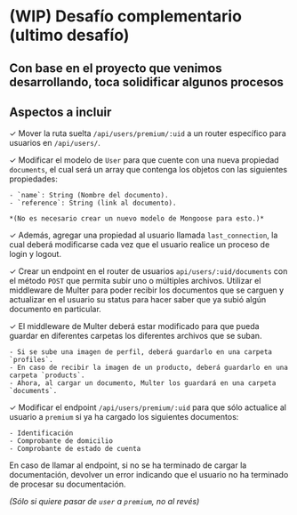# (WIP) Desafío complementario (ultimo desafío)

## Con base en el proyecto que venimos desarrollando, toca solidificar algunos procesos

## Aspectos a incluir

✓ Mover la ruta suelta `/api/users/premium/:uid` a un router específico para usuarios en `/api/users/`.

✓ Modificar el modelo de `User` para que cuente con una nueva propiedad `documents`, el cual será un array que contenga los objetos con las siguientes propiedades:

    - `name`: String (Nombre del documento).
    - `reference`: String (link al documento).

    *(No es necesario crear un nuevo modelo de Mongoose para esto.)*

✓ Además, agregar una propiedad al usuario llamada `last_connection`, la cual deberá modificarse cada vez que el usuario realice un proceso de login y logout.

✓ Crear un endpoint en el router de usuarios `api/users/:uid/documents` con el método `POST` que permita subir uno o múltiples archivos. Utilizar el middleware de Multer para poder recibir los documentos que se carguen y actualizar en el usuario su status para hacer saber que ya subió algún documento en particular.

✓ El middleware de Multer deberá estar modificado para que pueda guardar en diferentes carpetas los diferentes archivos que se suban.

    - Si se sube una imagen de perfil, deberá guardarlo en una carpeta `profiles`.
    - En caso de recibir la imagen de un producto, deberá guardarlo en una carpeta `products`.
    - Ahora, al cargar un documento, Multer los guardará en una carpeta `documents`.

✓ Modificar el endpoint `/api/users/premium/:uid` para que sólo actualice al usuario a `premium` si ya ha cargado los siguientes documentos:

    - Identificación
    - Comprobante de domicilio
    - Comprobante de estado de cuenta

En caso de llamar al endpoint, si no se ha terminado de cargar la documentación, devolver un error indicando que el usuario no ha terminado de procesar su documentación.

*(Sólo si quiere pasar de `user` a `premium`, no al revés)*
